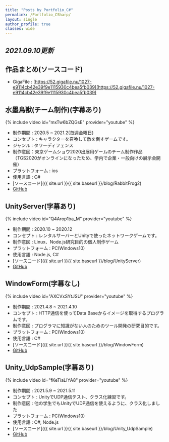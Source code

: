 ```yaml
---
title: "Posts by Portfolio_C#"
permalink: /Portfolio_CSharp/
layout: single
author_profile: true
classes: wide
---
```


## *2021.09.10更新*

## 作品まとめ(ソースコード) 
* GigaFile : [https://52.gigafile.nu/1027-e9114cb42e39f9e1115930c4bea5fb039](https://52.gigafile.nu/1027-e9114cb42e39f9e1115930c4bea5fb039)

## 水墨鳥獣(チーム制作)(字幕あり)
{% include video id="mxTw6bZQGsE" provider="youtube" %}

* 制作期間 : 2020.5 ~ 2021.2(毎週金曜日)
* コンセプト : キャラクターを召喚して敵を倒すゲームです。
* ジャンル : タワーディフェンス
* 制作意図：東京ゲームショウ2020出展用ゲームのチーム制作作品（TGS2020がオンラインになったため、学内で企業・一般向けの展示会開催）
* プラットフォーム : ios
* 使用言語 : C#  
* [ソースコード]({{ site.url }}{{ site.baseurl }}/blog/RabbitFrog2)  
* [GitHub](https://github.com/kumamoooooon0202/RabbitFrog.git)

## UnityServer(字幕あり)
{% include video id="Q4Arop1ba_M" provider="youtube" %}

* 制作期間 : 2020.10 ~ 2020.12
* コンセプト : レンタルサーバーとUnityで使ったネットワークゲームです。  
* 制作意図 : Linux、Node.js研究目的の個人制作ゲーム
* プラットフォーム : PC(Windows10)
* 使用言語 : Node.js, C#  
* [ソースコード]({{ site.url }}{{ site.baseurl }}/blog/UnityServer)  
* [GitHub](https://github.com/congibab/UnityServer)


## WindowForm(字幕なし)
{% include video id="AXCVxSYtJSU" provider="youtube" %}

* 制作期間 : 2021.4.8 ~ 2021.4.10
* コンセプト : HTTP通信を使ってData Baseからイメージを取得するプログラムです。 
* 制作意図 : プログラマに知識がない人のためのツール開発の研究目的です。
* プラットフォーム : PC(Windows10)
* 使用言語 : C#  
* [ソースコード]({{ site.url }}{{ site.baseurl }}/blog/WindowForm)  
* [GitHub](https://github.com/congibab/HelloWindowForm)

## Unity_UdpSample(字幕あり)

{% include video id="fKeTiaLIYA8" provider="youtube" %}

* 制作期間 : 2021.5.9 ~ 2021.5.11
* コンセプト : UnityでUDP通信テスト、クラス化練習です。
* 制作意図 : 他の学生でもUnityでUDP通信を使えるように、クラス化しました
* プラットフォーム : PC(Windows10)
* 使用言語 : C#, Node.js
* [ソースコード]({{ site.url }}{{ site.baseurl }}/blog/Unity_UdpSample)  
* [GitHub](https://github.com/congibab/Unity_UdpSample)
